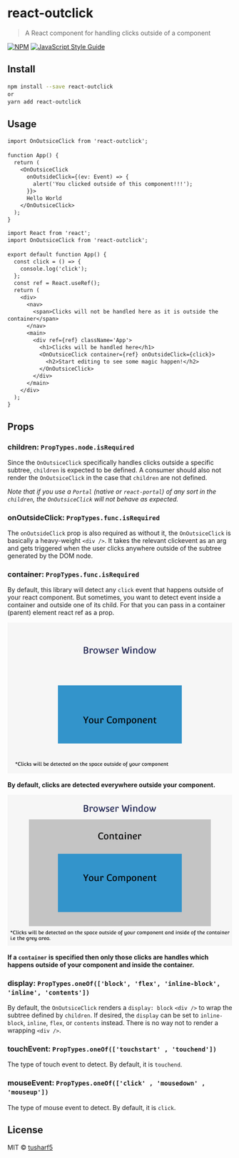 # react-outclick

> A React component for handling clicks outside of a component

[![NPM](https://img.shields.io/npm/v/react-outclick.svg)](https://www.npmjs.com/package/react-outclick) [![JavaScript Style Guide](https://img.shields.io/badge/code_style-standard-brightgreen.svg)](https://standardjs.com)

## Install

```bash
npm install --save react-outclick
or
yarn add react-outclick
```

## Usage

```tsx
import OnOutsiceClick from 'react-outclick';

function App() {
  return (
    <OnOutsiceClick
      onOutsideClick={(ev: Event) => {
        alert('You clicked outside of this component!!!');
      }}>
      Hello World
    </OnOutsiceClick>
  );
}
```

```tsx
import React from 'react';
import OnOutsiceClick from 'react-outclick';

export default function App() {
  const click = () => {
    console.log('click');
  };
  const ref = React.useRef();
  return (
    <div>
      <nav>
        <span>Clicks will not be handled here as it is outside the container</span>
      </nav>
      <main>
        <div ref={ref} className='App'>
          <h1>Clicks will be handled here</h1>
          <OnOutsiceClick container={ref} onOutsideClick={click}>
            <h2>Start editing to see some magic happen!</h2>
          </OnOutsiceClick>
        </div>
      </main>
    </div>
  );
}
```

## Props

### children: `PropTypes.node.isRequired`

Since the `OnOutsiceClick` specifically handles clicks outside a specific subtree, `children` is expected to be defined. A consumer should also not render the `OnOutsiceClick` in the case that `children` are not defined.

_Note that if you use a `Portal` (native or `react-portal`) of any sort in the `children`, the `OnOutsiceClick` will not behave as expected._

### onOutsideClick: `PropTypes.func.isRequired`

The `onOutsideClick` prop is also required as without it, the `OnOutsiceClick` is basically a heavy-weight `<div />`. It takes the relevant clickevent as an arg and gets triggered when the user clicks anywhere outside of the subtree generated by the DOM node.

### container: `PropTypes.func.isRequired`

By default, this library will detect any `click` event that happens outside of your react component. But sometimes, you want to
detect event inside a container and outside one of its child. For that you can pass in a container (parent) element react ref as a prop.

![Default](https://raw.githubusercontent.com/tusharf5/react-outclick/master/images/default.png)

**By default, clicks are detected everywhere outside your component.**

![Container](https://raw.githubusercontent.com/tusharf5/react-outclick/master/images/container.png)

**If a `container` is specified then only those clicks are handles which happens outside of your component and inside the container.**

### display: `PropTypes.oneOf(['block', 'flex', 'inline-block', 'inline', 'contents'])`

By default, the `OnOutsiceClick` renders a `display: block` `<div />` to wrap the subtree defined by `children`. If desired, the `display` can be set to `inline-block`, `inline`, `flex`, or `contents` instead. There is no way not to render a wrapping `<div />`.

### touchEvent: `PropTypes.oneOf(['touchstart' , 'touchend'])`

The type of touch event to detect. By default, it is `touchend`.

### mouseEvent: `PropTypes.oneOf(['click' , 'mousedown' , 'mouseup'])`

The type of mouse event to detect. By default, it is `click`.

## License

MIT © [tusharf5](https://github.com/tusharf5)
